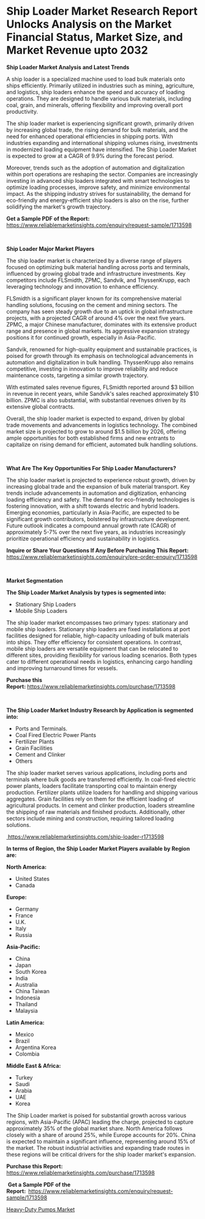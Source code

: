 <p><h1>Ship Loader Market Research Report Unlocks Analysis on the Market Financial Status, Market Size, and Market Revenue upto 2032</h1></p><p><strong>Ship Loader Market Analysis and Latest Trends</strong></p>
<p><p>A ship loader is a specialized machine used to load bulk materials onto ships efficiently. Primarily utilized in industries such as mining, agriculture, and logistics, ship loaders enhance the speed and accuracy of loading operations. They are designed to handle various bulk materials, including coal, grain, and minerals, offering flexibility and improving overall port productivity.</p><p>The ship loader market is experiencing significant growth, primarily driven by increasing global trade, the rising demand for bulk materials, and the need for enhanced operational efficiencies in shipping ports. With industries expanding and international shipping volumes rising, investments in modernized loading equipment have intensified. The Ship Loader Market is expected to grow at a CAGR of 9.9% during the forecast period.</p><p>Moreover, trends such as the adoption of automation and digitalization within port operations are reshaping the sector. Companies are increasingly investing in advanced ship loaders integrated with smart technologies to optimize loading processes, improve safety, and minimize environmental impact. As the shipping industry strives for sustainability, the demand for eco-friendly and energy-efficient ship loaders is also on the rise, further solidifying the market's growth trajectory.</p></p>
<p><strong>Get a Sample PDF of the Report:&nbsp;</strong> <a href="https://www.reliablemarketinsights.com/enquiry/request-sample/1713598?utm_campaign=1994&utm_medium=2&utm_source=Github&utm_content=ia&utm_term=11012025&utm_id=ship-loader">https://www.reliablemarketinsights.com/enquiry/request-sample/1713598</a></p>
<p>&nbsp;</p>
<p><strong>Ship Loader Major Market Players</strong></p>
<p><p>The ship loader market is characterized by a diverse range of players focused on optimizing bulk material handling across ports and terminals, influenced by growing global trade and infrastructure investments. Key competitors include FLSmidth, ZPMC, Sandvik, and ThyssenKrupp, each leveraging technology and innovation to enhance efficiency.</p><p>FLSmidth is a significant player known for its comprehensive material handling solutions, focusing on the cement and mining sectors. The company has seen steady growth due to an uptick in global infrastructure projects, with a projected CAGR of around 4% over the next five years. ZPMC, a major Chinese manufacturer, dominates with its extensive product range and presence in global markets. Its aggressive expansion strategy positions it for continued growth, especially in Asia-Pacific.</p><p>Sandvik, renowned for high-quality equipment and sustainable practices, is poised for growth through its emphasis on technological advancements in automation and digitalization in bulk handling. ThyssenKrupp also remains competitive, investing in innovation to improve reliability and reduce maintenance costs, targeting a similar growth trajectory.</p><p>With estimated sales revenue figures, FLSmidth reported around $3 billion in revenue in recent years, while Sandvik's sales reached approximately $10 billion. ZPMC is also substantial, with substantial revenues driven by its extensive global contracts.</p><p>Overall, the ship loader market is expected to expand, driven by global trade movements and advancements in logistics technology. The combined market size is projected to grow to around $1.5 billion by 2026, offering ample opportunities for both established firms and new entrants to capitalize on rising demand for efficient, automated bulk handling solutions.</p></p>
<p>&nbsp;</p>
<p><strong>What Are The Key Opportunities For Ship Loader Manufacturers?</strong></p>
<p><p>The ship loader market is projected to experience robust growth, driven by increasing global trade and the expansion of bulk material transport. Key trends include advancements in automation and digitization, enhancing loading efficiency and safety. The demand for eco-friendly technologies is fostering innovation, with a shift towards electric and hybrid loaders. Emerging economies, particularly in Asia-Pacific, are expected to be significant growth contributors, bolstered by infrastructure development. Future outlook indicates a compound annual growth rate (CAGR) of approximately 5-7% over the next five years, as industries increasingly prioritize operational efficiency and sustainability in logistics.</p></p>
<p><strong>Inquire or Share Your Questions If Any Before Purchasing This Report:</strong> <a href="https://www.reliablemarketinsights.com/enquiry/pre-order-enquiry/1713598?utm_campaign=1994&utm_medium=2&utm_source=Github&utm_content=ia&utm_term=11012025&utm_id=ship-loader">https://www.reliablemarketinsights.com/enquiry/pre-order-enquiry/1713598</a></p>
<p>&nbsp;</p>
<p><strong>Market Segmentation</strong></p>
<p><strong>The Ship Loader Market Analysis by types is segmented into:</strong></p>
<p><ul><li>Stationary Ship Loaders</li><li>Mobile Ship Loaders</li></ul></p>
<p><p>The ship loader market encompasses two primary types: stationary and mobile ship loaders. Stationary ship loaders are fixed installations at port facilities designed for reliable, high-capacity unloading of bulk materials into ships. They offer efficiency for consistent operations. In contrast, mobile ship loaders are versatile equipment that can be relocated to different sites, providing flexibility for various loading scenarios. Both types cater to different operational needs in logistics, enhancing cargo handling and improving turnaround times for vessels.</p></p>
<p><strong>Purchase this Report:&nbsp;</strong><a href="https://www.reliablemarketinsights.com/purchase/1713598?utm_campaign=1994&utm_medium=2&utm_source=Github&utm_content=ia&utm_term=11012025&utm_id=ship-loader">https://www.reliablemarketinsights.com/purchase/1713598</a></p>
<p>&nbsp;</p>
<p><strong>The Ship Loader Market Industry Research by Application is segmented into:</strong></p>
<p><ul><li>Ports and Terminals.</li><li>Coal Fired Electric Power Plants</li><li>Fertilizer Plants</li><li>Grain Facilities</li><li>Cement and Clinker</li><li>Others</li></ul></p>
<p><p>The ship loader market serves various applications, including ports and terminals where bulk goods are transferred efficiently. In coal-fired electric power plants, loaders facilitate transporting coal to maintain energy production. Fertilizer plants utilize loaders for handling and shipping various aggregates. Grain facilities rely on them for the efficient loading of agricultural products. In cement and clinker production, loaders streamline the shipping of raw materials and finished products. Additionally, other sectors include mining and construction, requiring tailored loading solutions.</p></p>
<p><a href="https://www.reliablemarketinsights.com/ship-loader-r1713598?utm_campaign=1994&utm_medium=2&utm_source=Github&utm_content=ia&utm_term=11012025&utm_id=ship-loader">&nbsp;https://www.reliablemarketinsights.com/ship-loader-r1713598</a></p>
<p><strong>In terms of Region, the Ship Loader Market Players available by Region are:</strong></p>
<p>
    <p> <strong> North America: </strong>
        <ul>
            <li>United States</li>
            <li>Canada</li>
        </ul>
        </p> 
    <p> <strong> Europe: </strong>
        <ul>
            <li>Germany</li>
            <li>France</li>
            <li>U.K.</li>
            <li>Italy</li>
            <li>Russia</li>
        </ul>
        </p> 
    <p> <strong> Asia-Pacific: </strong>
        <ul>
            <li>China</li>
            <li>Japan</li>
            <li>South Korea</li>
            <li>India</li>
            <li>Australia</li>
            <li>China Taiwan</li>
            <li>Indonesia</li>
            <li>Thailand</li>
            <li>Malaysia</li>
        </ul>
        </p> 
    <p> <strong> Latin America: </strong>
        <ul>
            <li>Mexico</li>
            <li>Brazil</li>
            <li>Argentina Korea</li>
            <li>Colombia</li>
        </ul>
        </p> 
    <p> <strong> Middle East & Africa: </strong>
        <ul>
            <li>Turkey</li>
            <li>Saudi</li>
            <li>Arabia</li>
            <li>UAE</li>
            <li>Korea</li>
        </ul>
    </p>
    </p>
<p><p>The Ship Loader market is poised for substantial growth across various regions, with Asia-Pacific (APAC) leading the charge, projected to capture approximately 35% of the global market share. North America follows closely with a share of around 25%, while Europe accounts for 20%. China is expected to maintain a significant influence, representing around 15% of the market. The robust industrial activities and expanding trade routes in these regions will be critical drivers for the ship loader market's expansion.</p></p>
<p><strong>Purchase this Report: </strong><a href="https://www.reliablemarketinsights.com/purchase/1713598?utm_campaign=1994&utm_medium=2&utm_source=Github&utm_content=ia&utm_term=11012025&utm_id=ship-loader">https://www.reliablemarketinsights.com/purchase/1713598</a></p>
<p>&nbsp;<strong>Get a Sample PDF of the Report:&nbsp;&nbsp;</strong><a href="https://www.reliablemarketinsights.com/enquiry/request-sample/1713598?utm_campaign=1994&utm_medium=2&utm_source=Github&utm_content=ia&utm_term=11012025&utm_id=ship-loader">https://www.reliablemarketinsights.com/enquiry/request-sample/1713598</a></p>
<p><strong></strong></p>
<p><p><a href="https://github.com/rahu1506/Market-Research-Report-List-6/blob/main/heavy-duty-pumps-market.md?utm_campaign=1994&utm_medium=2&utm_source=Github&utm_content=ia&utm_term=11012025&utm_id=ship-loader">Heavy-Duty Pumps Market</a></p></p>